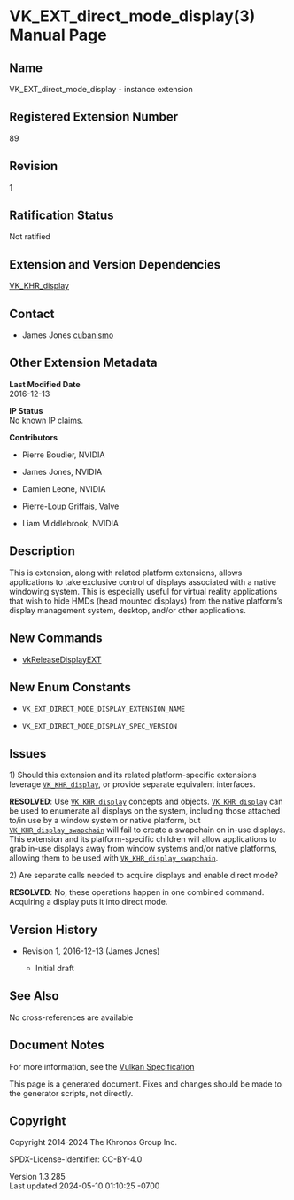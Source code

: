 # VK_EXT_direct_mode_display(3) Manual Page

## Name

VK_EXT_direct_mode_display - instance extension



## <a href="#_registered_extension_number" class="anchor"></a>Registered Extension Number

89

## <a href="#_revision" class="anchor"></a>Revision

1

## <a href="#_ratification_status" class="anchor"></a>Ratification Status

Not ratified

## <a href="#_extension_and_version_dependencies" class="anchor"></a>Extension and Version Dependencies

[VK_KHR_display](https://registry.khronos.org/vulkan/specs/1.3-extensions/man/html/VK_KHR_display.html)  

## <a href="#_contact" class="anchor"></a>Contact

- James Jones <a
  href="https://github.com/KhronosGroup/Vulkan-Docs/issues/new?body=%5BVK_EXT_direct_mode_display%5D%20@cubanismo%0A*Here%20describe%20the%20issue%20or%20question%20you%20have%20about%20the%20VK_EXT_direct_mode_display%20extension*"
  target="_blank" rel="nofollow noopener"><em></em>cubanismo</a>

## <a href="#_other_extension_metadata" class="anchor"></a>Other Extension Metadata

**Last Modified Date**  
2016-12-13

**IP Status**  
No known IP claims.

**Contributors**  
- Pierre Boudier, NVIDIA

- James Jones, NVIDIA

- Damien Leone, NVIDIA

- Pierre-Loup Griffais, Valve

- Liam Middlebrook, NVIDIA

## <a href="#_description" class="anchor"></a>Description

This is extension, along with related platform extensions, allows
applications to take exclusive control of displays associated with a
native windowing system. This is especially useful for virtual reality
applications that wish to hide HMDs (head mounted displays) from the
native platform’s display management system, desktop, and/or other
applications.

## <a href="#_new_commands" class="anchor"></a>New Commands

- [vkReleaseDisplayEXT](https://registry.khronos.org/vulkan/specs/1.3-extensions/man/html/vkReleaseDisplayEXT.html)

## <a href="#_new_enum_constants" class="anchor"></a>New Enum Constants

- `VK_EXT_DIRECT_MODE_DISPLAY_EXTENSION_NAME`

- `VK_EXT_DIRECT_MODE_DISPLAY_SPEC_VERSION`

## <a href="#_issues" class="anchor"></a>Issues

1\) Should this extension and its related platform-specific extensions
leverage [`VK_KHR_display`](https://registry.khronos.org/vulkan/specs/1.3-extensions/man/html/VK_KHR_display.html), or provide separate
equivalent interfaces.

**RESOLVED**: Use [`VK_KHR_display`](https://registry.khronos.org/vulkan/specs/1.3-extensions/man/html/VK_KHR_display.html) concepts and
objects. [`VK_KHR_display`](https://registry.khronos.org/vulkan/specs/1.3-extensions/man/html/VK_KHR_display.html) can be used to
enumerate all displays on the system, including those attached to/in use
by a window system or native platform, but
[`VK_KHR_display_swapchain`](VK_KHR_display_swapchain.html) will fail to
create a swapchain on in-use displays. This extension and its
platform-specific children will allow applications to grab in-use
displays away from window systems and/or native platforms, allowing them
to be used with
[`VK_KHR_display_swapchain`](VK_KHR_display_swapchain.html).

2\) Are separate calls needed to acquire displays and enable direct
mode?

**RESOLVED**: No, these operations happen in one combined command.
Acquiring a display puts it into direct mode.

## <a href="#_version_history" class="anchor"></a>Version History

- Revision 1, 2016-12-13 (James Jones)

  - Initial draft

## <a href="#_see_also" class="anchor"></a>See Also

No cross-references are available

## <a href="#_document_notes" class="anchor"></a>Document Notes

For more information, see the <a
href="https://registry.khronos.org/vulkan/specs/1.3-extensions/html/vkspec.html#VK_EXT_direct_mode_display"
target="_blank" rel="noopener">Vulkan Specification</a>

This page is a generated document. Fixes and changes should be made to
the generator scripts, not directly.

## <a href="#_copyright" class="anchor"></a>Copyright

Copyright 2014-2024 The Khronos Group Inc.

SPDX-License-Identifier: CC-BY-4.0

Version 1.3.285  
Last updated 2024-05-10 01:10:25 -0700
